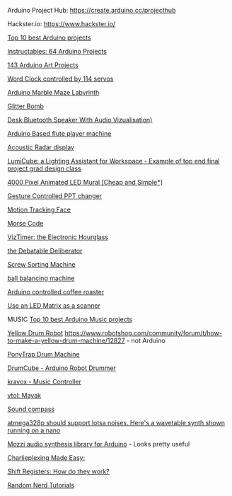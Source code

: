 Arduino Project Hub: <https://create.arduino.cc/projecthub>

Hackster.io: <https://www.hackster.io/>


[Top 10 best Arduino projects](https://www.youtube.com/watch?v=39YUvCqxPSs)

[Instructables: 64 Arduino Projects](https://www.instructables.com/id/Arduino-Projects/?utm_source=newsletter&utm_medium=email)

[143 Arduino Art Projects](https://create.arduino.cc/projecthub/projects/tags/art)

[Word Clock controlled by 114 servos](https://www.instructables.com/id/Word-Clock-Controlled-by-114-Servos/)

[Arduino Marble Maze Labyrinth](https://www.instructables.com/id/Arduino-Marble-Maze-Labyrinth/?utm_source=newsletter&utm_medium=email)

[Glitter Bomb](https://www.youtube.com/watch?v=xoxhDk-hwuo)

[Desk Bluetooth Speaker With Audio Vizualisation)](https://www.instructables.com/id/Desk-Bluetooth-Speaker-With-Audio-Visualisation-To/?utm_source=newsletter&utm_medium=email)

[Arduino Based flute player machine](https://www.instructables.com/id/Arduino-Based-Flute-Player-Machine/?utm_source=newsletter&utm_medium=email)

[Acoustic Radar display](https://www.instructables.com/id/Acoustic-Radar-Display/?utm_source=newsletter&utm_medium=email)

[LumiCube: a Lighting Assistant for Workspace - Example of top end final project grad design class](https://www.instructables.com/id/LumiCube-a-Lighting-Assistant-for-Workspace/)

[4000 Pixel Animated LED Mural [Cheap and Simple*]](https://www.instructables.com/id/4000-Pixel-Animated-LED-Mural-Cheap-and-Simple/)

[Gesture Controlled PPT changer](https://www.instructables.com/id/Gesture-Controlled-PPT-Changer/?utm_source=newsletter&utm_medium=email)

[Motion Tracking Face](https://www.instructables.com/id/Motion-Tracking-Face/)

[Morse Code](http://www.instructables.com/id/Arduino-Morse-Code-1/)

[VizTimer: the Electronic Hourglass](https://www.instructables.com/id/VizTimer-the-Electronic-Hourglass/?utm_source=newsletter&utm_medium=email)

[the Debatable Deliberator](https://www.instructables.com/id/The-Debatable-Deliberator/)

[Screw Sorting Machine](https://www.instructables.com/id/Screw-Sorting-Machine/)

[ball balancing machine](https://www.instructables.com/id/Ball-Balancing-PID-System/)

[Arduino controlled coffee roaster](https://www.instructables.com/id/Arduino-controlled-DIY-Coffee-Roaster/)

[Use an LED Matrix as a scanner](https://www.instructables.com/id/Using-a-LED-Matrix-As-a-Scanner/?utm_source=newsletter&utm_medium=email)


MUSIC
[Top 10 best Arduino Music projects](https://www.youtube.com/watch?v=39YUvCqxPSs)

[Yellow Drum Robot](https://www.robotshop.com/community/robots/show/yellow-drum-machine)
<https://www.robotshop.com/community/forum/t/how-to-make-a-yellow-drum-machine/12827> - not Arduino

[PonyTrap Drum Machine](https://makezine.com/projects/make-robotic-drum-using-arduino-uno/)

[DrumCube - Arduino Robot Drummer](https://www.instructables.com/id/DrumCube-an-Arduino-Robot-Drummer/)

[kravox - Music Controller](https://www.youtube.com/watch?v=TqVoGDyDfKg&feature=youtu.be)

[vtol: Mayak](https://create.arduino.cc/projecthub/vtol/vtol-mayak-c05f3e?ref=tag&ref_id=art&offset=39)

[Sound compass](https://create.arduino.cc/projecthub/touchmysound/automatizing-percussion-with-solenoids-the-sound-compass-ce30b5?ref=tag&ref_id=art&offset=46)

[atmega328p should support lotsa noises. Here's a wavetable synth shown running on a nano](https://makezine.com/projects/make-35/advanced-arduino-sound-synthesis/)

[Mozzi audio synthesis library for Arduino](https://sensorium.github.io/Mozzi/) - Looks pretty useful




[Charlieplexing Made Easy:](https://www.instructables.com/id/Charlieplexing-Made-Easy-and-What-It-Even-Means/?utm_source=newsletter&utm_medium=email)

[Shift Registers: How do they work?](https://www.instructables.com/id/Shift-Registers-How-Do-They-Work/?utm_source=newsletter&utm_medium=email)

[Random Nerd Tutorials](https://RandomNerdTutorials.com/projects)
